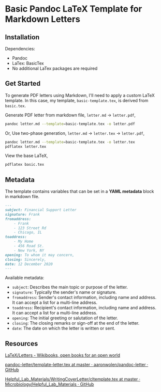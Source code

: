 # Basic Pandoc LaTeX Template for Markdown Letters

## Installation

Dependencies:
- Pandoc
- LaTex: BasicTex
- No additional LaTex packages are required

## Get Started

To generate PDF letters using Markdown, I'll need to apply a custom LaTeX template. In this case, my template, `basic-template.tex`, is derived from `basic.tex`.

Generate PDF letter from markdown file, `letter.md` -> `letter.pdf`,

```sh
pandoc letter.md --template=basic-template.tex -o letter.pdf
```

Or, Use two-phase generation, `letter.md` -> `letter.tex` -> `letter.pdf`,

```sh
pandoc letter.md --template=basic-template.tex -o letter.tex
pdflatex letter.tex
```

View the base LaTeX,

```sh
pdflatex basic.tex
```

## Metadata

The template contains variables that can be set in a **YAML metadata** block in markdown file.

```markdown
---
subject: Financial Support Letter
signature: Frank
fromaddress:
    - Frank
    - 123 Street Rd
    - Chicago, IL
toaddress:
    - My Home
    - 456 Road St.
    - New York, NY
opening: To whom it may concern,
closing: Sincerely,
date: 12 December 2020
---
```

Available metadata:

- `subject`: Describes the main topic or purpose of the letter.
- `signature`: Typically the sender's name or signature.
- `fromaddress`: Sender's contact information, including name and address. It can accept a list for a multi-line address.
- `toaddress`: Recipient's contact information, including name and address. It can accept a list for a multi-line address.
- `opening`: The initial greeting or salutation of the letter.
- `closing`: The closing remarks or sign-off at the end of the letter.
- `date`: The date on which the letter is written or sent.

## Resources

[LaTeX/Letters - Wikibooks, open books for an open world](https://en.wikibooks.org/wiki/LaTeX/Letters)

[pandoc-letter/template-letter.tex at master · aaronwolen/pandoc-letter · GitHub](https://github.com/aaronwolen/pandoc-letter/blob/master/template-letter.tex)

[Helpful_Lab_Materials/WritingCoverLetter/cltemplate.tex at master · Microbiology/Helpful_Lab_Materials · GitHub](https://github.com/Microbiology/Helpful_Lab_Materials/blob/master/WritingCoverLetter/cltemplate.tex)